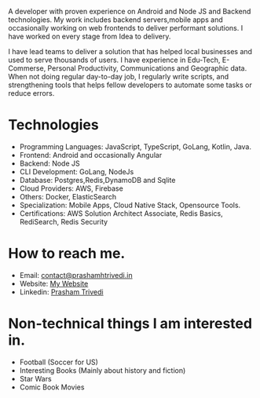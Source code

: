 
<!--
**PrashamTrivedi/PrashamTrivedi** is a ✨ _special_ ✨ repository because its `README.md` (this file) appears on your GitHub profile.

Here are some ideas to get you started:

- 🔭 I’m currently working on ...
- 🌱 I’m currently learning ...
- 👯 I’m looking to collaborate on ...
- 🤔 I’m looking for help with ...
- 💬 Ask me about ...
- 📫 How to reach me: ...
- 😄 Pronouns: ...
- ⚡ Fun fact: ...
-->
A developer with proven experience on Android and Node JS and Backend technologies. My work includes backend servers,mobile apps and occasionally working on web frontends to deliver performant solutions. I have worked on every stage from Idea to delivery. 

I have lead teams to deliver a solution that has helped local businesses and used to serve thousands of users. I have experience in Edu-Tech, E-Commerse, Personal Productivity, Communications and Geographic data. When not doing regular day-to-day job, I regularly write scripts, and strengthening tools that helps fellow developers to automate some tasks or reduce errors.

# Technologies
- Programming Languages: JavaScript, TypeScript, GoLang, Kotlin, Java.
- Frontend: Android and occasionally Angular
- Backend: Node JS
- CLI Development: GoLang, NodeJs
- Database: Postgres,Redis,DynamoDB and Sqlite
- Cloud Providers: AWS, Firebase
- Others: Docker, ElasticSearch
- Specialization: Mobile Apps, Cloud Native Stack, Opensource Tools.
- Certifications: AWS Solution Architect Associate, Redis Basics, RediSearch, Redis Security

# How to reach me.
- Email: [contact@prashamhtrivedi.in](mailto:contact@prashamhtrivedi.in)
- Website: [My Website](https://prashamhtrivedi.in/)
- Linkedin: [Prasham Trivedi](https://www.linkedin.com/in/prasham-trivedi-71521724/)

# Non-technical things I am interested in.
- Football (Soccer for US)
- Interesting Books (Mainly about history and fiction)
- Star Wars 
- Comic Book Movies
